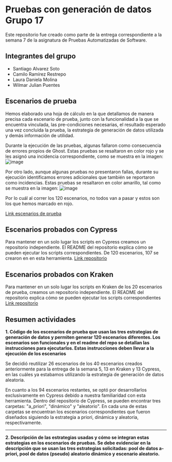 # Pruebas con generación de datos Grupo 17

Este repositorio fue creado como parte de la entrega correspondiente a la semana 7 de la asignatura de Pruebas Automatizadas de Software.

## Integrantes del grupo
- Santiago Alvarez Soto
- Camilo Ramírez Restrepo
- Laura Daniela Molina
- Wilmar Julian Puentes

## Escenarios de prueba
Hemos elaborado una hoja de cálculo en la que detallamos de manera precisa cada escenario de prueba, junto con la funcionalidad a la que se encuentra vinculada, las pre-condiciones necesarias, el resultado esperado una vez concluida la prueba, la estrategia de generación de datos utilizada y demás información de utilidad.

Durante la ejecución de las pruebas, algunas fallaron como consecuencia de errores propios de Ghost. Estas pruebas se resaltaron en color rojo y se les asignó una incidencia correspondiente, como se muestra en la imagen:
![image](https://github.com/CamiloRamirezR/Pruebas_Generacion_Datos_Grupo_17/assets/17149432/6457f195-1e1e-48a4-92d8-e26c256c0fc6)

Por otro lado, aunque algunas pruebas no presentaron fallas, durante su ejecución identificamos errores adicionales que también se reportaron como incidencias. Estas pruebas se resaltaron en color amarillo, tal como se muestra en la imagen:
![image](https://github.com/CamiloRamirezR/Pruebas_Generacion_Datos_Grupo_17/assets/17149432/de765dfd-1c2d-4241-bea6-859b5a7fafba)

Por lo cuál al correr los 120 escenarios, no todos van a pasar y estos son los que hemos marcado en rojo.

[Link escenarios de prueba](https://uniandes-my.sharepoint.com/:x:/g/personal/ld_molina11_uniandes_edu_co/EQLNOAClGmZPqHEsnikAkTwBQ5vvZPJeeqVltoQnUci4pw?e=LltiaR)

## Escenarios probados con Cypress
Para mantener en un solo lugar los scripts en Cypress creamos un repositorio independiente. El README del repositorio explica cómo se pueden ejecutar los scripts correspondientes. De 120 escenarios, 107 se crearon en en esta herramienta. [Link repositorio](https://github.com/CamiloRamirezR/Prueba_Generacion_Datos_Cypress)

## Escenarios probados con Kraken
Para mantener en un solo lugar los scripts en Kraken de los 20 escenarios de prueba, creamos un repositorio independiente. El README del repositorio explica cómo se pueden ejecutar los scripts correspondientes [Link repositorio](https://github.com/Molvilada/Pruebas_E2E_Kraken)

## Resumen actividades

**1. Código de los escenarios de prueba que usan las tres estrategias de generación de datos y permiten generar 120 escenarios diferentes. Los escenarios son funcionales y en el readme del repo se detallan las instrucciones para ejecutarlos. Estas instrucciones deben llevar a la ejecución de los escenarios**

Se decidió reutilizar 26 escenarios de los 40 escenarios creados anteriormente para la entrega de la semana 5, 13 en  Kraken y 13 Cypress, en las cuáles ya estabamos utilizando la estrategia de generación de datos aleatoria. 

En cuanto a los 94 escenarios restantes, se optó por desarrollarlos exclusivamente en Cypress debido a nuestra familiaridad con esta herramienta. Dentro del repositorio de Cypress, se pueden encontrar tres carpetas: "a_priori", "dinámico" y "aleatorio". En cada una de estas carpetas se encuentran los escenarios correspondientes que fueron diseñados siguiendo la estrategia a priori, dinámica y aleatoria, respectivamente.

<hr/>

**2. Descripción de las estrategias usadas y cómo se integran estas estrategias en los escenarios de pruebas. Se debe evidenciar en la descripción que se usan las tres estrategias solicitadas: pool de datos a-priori, pool de datos (pseudo) aleatorio dinámico y escenario aleatorio.**
